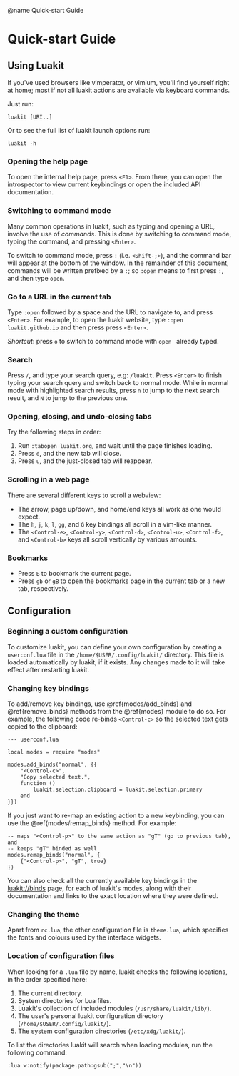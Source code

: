 @name Quick-start Guide

# Quick-start Guide

## Using Luakit

If you've used browsers like vimperator, or vimium, you'll find yourself
right at home; most if not all luakit actions are available via keyboard
commands.

Just run:

    luakit [URI..]

Or to see the full list of luakit launch options run:

    luakit -h

### Opening the help page

To open the internal help page, press `<F1>`. From there, you can open
the introspector to view current keybindings or open the included API
documentation.

### Switching to command mode

Many common operations in luakit, such as typing and opening a URL, involve the
use of _commands_. This is done by switching to command mode, typing the
command, and pressing `<Enter>`.

To switch to command mode, press `:` (i.e. `<Shift-;>`), and the command
bar will appear at the bottom of the window. In the remainder of this document,
commands will be written prefixed by a `:`; so `:open` means to first press
`:`, and then type `open`.

### Go to a URL in the current tab

Type `:open` followed by a space and the URL to navigate to, and press `<Enter>`.
For example, to open the luakit website, type `:open luakit.github.io` and then
press press `<Enter>`.

_Shortcut_: press `o` to switch to command mode with `open ` already typed.

### Search

Press `/`, and type your search query, e.g: `/luakit`. Press `<Enter>`
to finish typing your search query and switch back to normal mode.
While in normal mode with highlighted search results, press `n` to
jump to the next search result, and `N` to jump to the previous one.

### Opening, closing, and undo-closing tabs

Try the following steps in order:

1. Run `:tabopen luakit.org`, and wait until the page finishes loading.
2. Press `d`, and the new tab will close.
3. Press `u`, and the just-closed tab will reappear.

### Scrolling in a web page

There are several different keys to scroll a webview:

 - The arrow, page up/down, and home/end keys all work as one would expect.
 - The `h`, `j`, `k`, `l`, `gg`, and `G` key bindings all scroll in a vim-like manner.
 - The `<Control-e>`, `<Control-y>`, `<Control-d>`, `<Control-u>`,
   `<Control-f>`, and `<Control-b>` keys all scroll vertically by various
   amounts.

### Bookmarks

 - Press `B` to bookmark the current page.
 - Press `gb` or `gB` to open the bookmarks page in the current tab or a
   new tab, respectively.

## Configuration

### Beginning a custom configuration

To customize luakit, you can define your own configuration by creating a
`userconf.lua` file in the `/home/$USER/.config/luakit/` directory. This file
is loaded automatically by luakit, if it exists. Any changes made to it will
take effect after restarting luakit.

### Changing key bindings

To add/remove key bindings, use @ref{modes/add_binds} and @ref{remove_binds}
methods from the @ref{modes} module to do so.  For example, the following code
re-binds `<Control-c>` so the selected text gets copied to the clipboard:

    --- userconf.lua

    local modes = require "modes"

    modes.add_binds("normal", {{
        "<Control-c>",
        "Copy selected text.",
        function ()
            luakit.selection.clipboard = luakit.selection.primary
        end
    }})

If you just want to re-map an existing action to a new keybinding, you can use
the @ref{modes/remap_binds} method. For example:

    -- maps "<Control-p>" to the same action as "gT" (go to previous tab), and
    -- keeps "gT" binded as well
    modes.remap_binds("normal", {
        {"<Control-p>", "gT", true}
    })

You can also check all the currently available key bindings in the
<a href="luakit://binds">luakit://binds</a> page, for each of luakit's modes,
along with their documentation and links to the exact location where they
were defined.

### Changing the theme

Apart from `rc.lua`, the other configuration file is `theme.lua`, which
specifies the fonts and colours used by the interface widgets.

### Location of configuration files

When looking for a `.lua` file by name, luakit checks the following locations,
in the order specified here:

1. The current directory.
2. System directories for Lua files.
3. Luakit's collection of included modules (`/usr/share/luakit/lib/`).
4. The user's personal luakit configuration directory (`/home/$USER/.config/luakit/`).
5. The system configuration directories (`/etc/xdg/luakit/`).

To list the directories luakit will search when loading modules, run the
following command:

    :lua w:notify(package.path:gsub(";","\n"))

<!-- vim: et:sw=4:ts=8:sts=4:tw=79 -->
